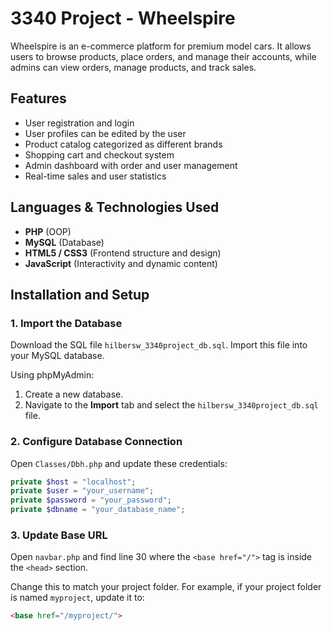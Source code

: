 # 3340 Project - Wheelspire

Wheelspire is an e-commerce platform for premium model cars. It allows users to browse products, place orders, and manage their accounts, while admins can view orders, manage products, and track sales.

## Features

- User registration and login
- User profiles can be edited by the user
- Product catalog categorized as different brands
- Shopping cart and checkout system
- Admin dashboard with order and user management
- Real-time sales and user statistics

## Languages & Technologies Used

- **PHP** (OOP)
- **MySQL** (Database)
- **HTML5 / CSS3** (Frontend structure and design)
- **JavaScript** (Interactivity and dynamic content)
  
## Installation and Setup

### 1. Import the Database

Download the SQL file `hilbersw_3340project_db.sql`. Import this file into your MySQL database.

Using phpMyAdmin:

1. Create a new database.
2. Navigate to the **Import** tab and select the `hilbersw_3340project_db.sql` file.

### 2. Configure Database Connection

Open `Classes/Dbh.php` and update these credentials:

```php
private $host = "localhost";
private $user = "your_username";
private $password = "your_password";
private $dbname = "your_database_name";
```
### 3. Update Base URL

Open `navbar.php` and find line 30 where the `<base href="/">` tag is inside the `<head>` section.

Change this to match your project folder. For example, if your project folder is named `myproject`, update it to:

```html
<base href="/myproject/">
```
